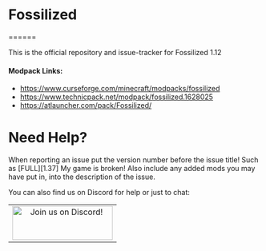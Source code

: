 # Fossilized
======

This is the official repository and issue-tracker for Fossilized 1.12
    
#### Modpack Links: 
+ https://www.curseforge.com/minecraft/modpacks/fossilized  
+ https://www.technicpack.net/modpack/fossilized.1628025  
+ https://atlauncher.com/pack/Fossilized/  
  
Need Help?
======
When reporting an issue put the version number before the issue title! Such as [FULL][1.37] My game is broken! Also include any added mods you may have put in, into the description of the issue. 
 
You can also find us on Discord for help or just to chat:   
  
|              |
|:------------:|
|<a href="https://discord.gg/enrpMDd"><img src="https://discordapp.com/assets/fc0b01fe10a0b8c602fb0106d8189d9b.png" alt="Join us on Discord!"  width="200" height="68"></a>|
<br>
<br>
